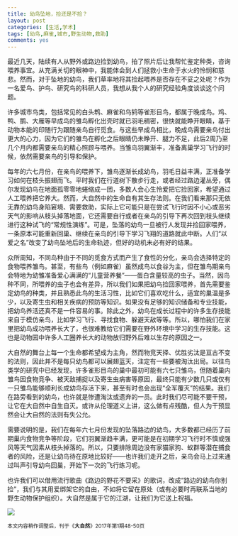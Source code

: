 ```yaml
---
title: 幼鸟坠地，捡还是不捡？
layout: post
categories: [生活,学术]
tags: [幼鸟,麻雀,城市,野生动物,救助]
comments: yes
---
```


最近几天，陆续有人从野外或路边捡到幼鸟，拍了照片后让我帮忙鉴定种类，咨询喂养事宜。从充满关切的眼神中，我能体会到人们拯救小生命于水火的怜悯和慈悲。然而，对于坠地的幼鸟，我们草率地将其捡起喂养是否存在不妥之处呢？作为一名爱鸟、护鸟、研究鸟的科研人员，我想从我个人的研究经验角度谈谈这个问题。
许多城市鸟类，包括常见的白头鹎、麻雀和乌鸫等雀形目鸟，都属于晚成鸟。鸡、鸭、鹅、大雁等早成鸟的雏鸟孵化岀壳时就已羽毛稠密，很快就能睁开眼睛，基于动物本能的印随行为跟随亲鸟自行觅食。与这些早成鸟相比，晚成鸟需要亲鸟付出更大的心力，因为它们的雏鸟在孵化之后眼睛仍未睁开、腿力不足，此后2周乃至几个月内都需要亲鸟的精心照顾与喂养。当雏鸟羽翼渐丰，准备离巢学习飞行的时候，依然需要亲鸟的引导和保护。
每年的六七月份，在亲鸟的喂养下，雏鸟逐渐长成幼鸟，羽毛日益丰满，正准备学习如何在枝头振翅而飞。平时我们在行道树下散步行走，或者经过路边灌丛旁，偶尔发现幼鸟在地面孤零零地蜷缩成一团，多数人会心生怜爱把它捡回家，希望通过人工喂养把它养大。然而，大自然中的生命自有其生存法则。在我们看来那只无依无靠的幼鸟身陷窘境、需要救助，实际上它可能只是在尝试飞行时因不小心或恶劣天气的影响从枝头掉落地面，它还需要自行或者在亲鸟的引导下再次回到枝头继续进行这种试飞的“常规性演练”。可是，坠落的幼鸟一旦被行人发现并捡回家喂养，一条原本可能重新回巢、继续在亲鸟的引导下学习飞翔的道路就此中断。人们“以爱之名”改变了幼鸟坠地后的生命轨迹，但好的动机未必有好的结果。
众所周知，不同鸟种由于不同的觅食方式而产生了食性的分化，亲鸟会选择特定的食物喂养雏鸟。甚至，有些鸟（例如麻雀）虽然成鸟以食谷为主，但在雏鸟期亲鸟会特地为幼雏准备爱心满满的“儿童营养餐”——蛋白含量较高的虫子。当然，因鸟种不同，所喂养的虫子也会有差异，所以我们如果把幼鸟捡回家喂养，首先需要鉴定幼鸟的种类，并且熟悉此鸟的生活习性，比如它们喜欢吃什么，适宜的巢温是多少，以及寄生虫和相关疾病的预防等知识。如果没有足够的知识储备和专业技能，把幼鸟养活还真不是一件容易的事。除此之外，幼鸟在成长过程中的许多生存技能来自于模仿亲鸟，比如学习飞行、寻找食物、躲避天敌等等。所以，哪怕我们在家里把幼鸟成功喂养长大了，也很难教给它们需要在野外环境中学习的生存技能。这也是动物园中许多人工圈养长大的动物放归野外后难以生存的原因之一。
大自然的舞台上每一个生命都希望成为主角，然而物竞天择、优胜劣汰是亘古不变的法则，因此并不是每只幼鸟都可以展翅蓝天，注定有一些要被淘汰出局。以往鸟类学的研究中已经发现，许多雀形目鸟的巢中最初可能有六七只雏鸟，但随着巢内雏鸟因食物竞争、被天敌捕捉以及寄生虫病害等原因，最终只能有少数几只或仅有一只雏鸟能够顺利长成幼鸟存活下来，甚至有时也会出现“全军覆灭”的结果。我们在路旁看到的幼鸟，也许就是惨遭淘汰或遗弃的一员。此时我们尽可能不要干预，让它在大自然中自生自灭。或许从伦理道义上讲，这么做有点残酷，但人为干预显然会让大自然的法则有失公允。
需要说明的是，我们在每年六七月份发现的坠落路边的幼鸟，大多数都已经历了前期巢内食物竞争等阶段，它们羽翼渐趋丰满，更可能是在初期学习飞行时不慎或强风等天气因素从枝头掉落的。所以，只要排除周边没有家猫家狗、蚁群等潜在捕食者的风险，还是让幼鸟待在原地比较好——也许我们走开之后，亲鸟会马上过来通过叫声引导幼鸟回巢，开始下一次的飞行练习呢。
也许我们可以借用流行歌曲《路边的野花不要采》的歌词，改成“路边的幼鸟你别捡”，我们与其用爱绑架它的自由，不如将它留在原处（或有必要时再联系当地的野生动物保护组织）。大自然是属于它的江湖，让我们为它送上祝福。

![](http://sixf.org/files/images/2018/passer-montanus.jpg)

<small>本文内容稍作调整后，刊于《**大自然**》2017年第1期48-50页</small>
